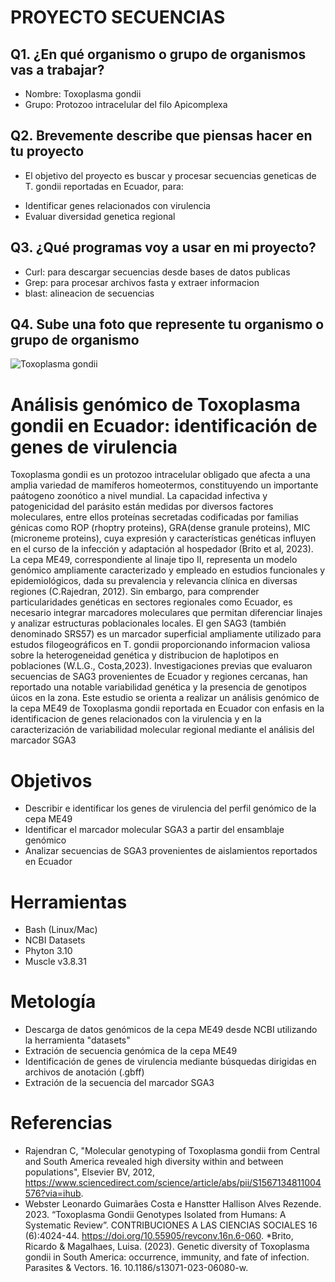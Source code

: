# PROYECTO SECUENCIAS 

## Q1. ¿En qué organismo o grupo de organismos vas a trabajar?

* Nombre: Toxoplasma gondii
* Grupo: Protozoo intracelular del filo Apicomplexa
 
## Q2. Brevemente describe que piensas hacer en tu proyecto

* El objetivo del proyecto es buscar y procesar secuencias geneticas de T. gondii reportadas en Ecuador, para:
- Identificar genes relacionados con virulencia
- Evaluar diversidad genetica regional

## Q3. ¿Qué programas voy a usar en mi proyecto?

* Curl: para descargar secuencias desde bases de datos publicas
* Grep: para procesar archivos fasta y extraer informacion
* blast: alineacion de secuencias


## Q4. Sube una foto que represente tu organismo o grupo de organismo

![Toxoplasma gondii](https://d3bzsop0qm92m2.cloudfront.net/guideliens/800x600_Toxoplasma-gondii-bradyzoite-brain-1000x.jpg)


# Análisis genómico de Toxoplasma gondii en Ecuador: identificación de genes de virulencia

Toxoplasma gondii es un protozoo intracelular obligado que afecta a una amplia variedad de mamíferos homeotermos, constituyendo un importante paátogeno zoonótico a nivel mundial. La capacidad infectiva y patogenicidad del parásito están medidas por diversos factores moleculares, entre ellos proteínas secretadas codificadas por familias génicas como ROP (rhoptry proteins), GRA(dense granule proteins), MIC (microneme proteins), cuya expresión y características genéticas influyen en el curso de la infección y adaptación al hospedador (Brito et al, 2023).
La cepa ME49, correspondiente al linaje tipo II, representa un modelo genómico ampliamente caracterizado y empleado en estudios funcionales y epidemiológicos, dada su prevalencia y relevancia clínica en diversas regiones (C.Rajedran, 2012). Sin embargo, para comprender particularidades genéticas en sectores regionales como Ecuador, es necesario integrar marcadores moleculares que permitan diferenciar linajes y analizar estructuras poblacionales locales.
El gen SAG3 (también denominado SRS57) es un marcador superficial ampliamente utilizado para estudos filogeográficos en T. gondii proporcionando informacion valiosa sobre la heterogeneidad genética y distribucion de haplotipos en poblaciones (W.L.G., Costa,2023). Investigaciones previas que evaluaron secuencias de SAG3 provenientes de Ecuador y regiones cercanas, han reportado una notable variabilidad genética y la presencia de genotipos úicos en la zona.
Este estudio se orienta a realizar un análisis genómico de la cepa ME49 de Toxoplasma gondii reportada en Ecuador con enfasis en la identificacion de genes relacionados con la virulencia y en la caracterización de variabilidad molecular regional mediante el análisis del marcador SGA3

# Objetivos
* Describir e identificar los genes de virulencia del perfil genómico de la cepa ME49
* Identificar el marcador molecular SGA3 a partir del ensamblaje genómico
* Analizar secuencias de SGA3 provenientes de aislamientos reportados en Ecuador

# Herramientas
- Bash (Linux/Mac)
- NCBI Datasets
- Phyton 3.10
- Muscle v3.8.31

# Metología
- Descarga de datos genómicos de la cepa ME49 desde NCBI utilizando la herramienta "datasets"
- Extración de secuencia genómica de la cepa ME49
- Identificación de genes de virulencia mediante búsquedas dirigidas en archivos de anotación (.gbff)
- Extración de la secuencia del marcador SGA3 

# Referencias
* Rajendran C, "Molecular genotyping of Toxoplasma gondii from Central and South America revealed high diversity within and between populations", Elsevier BV, 2012, https://www.sciencedirect.com/science/article/abs/pii/S1567134811004576?via=ihub.
* Webster Leonardo Guimarães Costa e Hanstter Hallison Alves Rezende. 2023. “Toxoplasma Gondii Genotypes Isolated from Humans: A Systematic Review”. CONTRIBUCIONES A LAS CIENCIAS SOCIALES 16 (6):4024-44. https://doi.org/10.55905/revconv.16n.6-060.
*Brito, Ricardo & Magalhaes, Luisa. (2023). Genetic diversity of Toxoplasma gondii in South America: occurrence, immunity, and fate of infection. Parasites & Vectors. 16. 10.1186/s13071-023-06080-w. 
